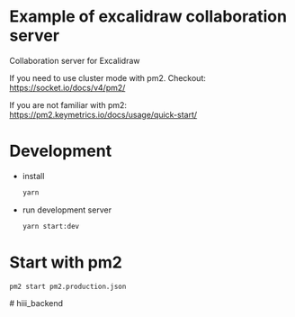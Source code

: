 # Example of excalidraw collaboration server

Collaboration server for Excalidraw

If you need to use cluster mode with pm2. Checkout: https://socket.io/docs/v4/pm2/

If you are not familiar with pm2: https://pm2.keymetrics.io/docs/usage/quick-start/

# Development

- install

  ```sh
  yarn
  ```

- run development server

  ```sh
  yarn start:dev
  ```

# Start with pm2

```
pm2 start pm2.production.json
```
#   h i i i _ b a c k e n d  
 